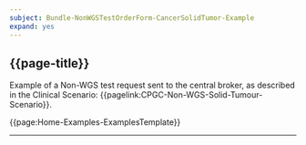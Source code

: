 ```yaml
---
subject: Bundle-NonWGSTestOrderForm-CancerSolidTumor-Example
expand: yes
---
```


## {{page-title}}

Example of a Non-WGS test request sent to the central broker, as described in the Clinical Scenario: {{pagelink:CPGC-Non-WGS-Solid-Tumour-Scenario}}.

{{page:Home-Examples-ExamplesTemplate}}



---